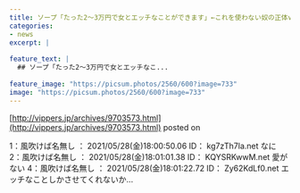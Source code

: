 ```yaml
---
title: ソープ「たった2〜3万円で女とエッチなことができます」←これを使わない奴の正体ｗｗｗ
categories:
- news
excerpt: |
  
feature_text: |
  ## ソープ「たった2〜3万円で女とエッチなこ...
  
feature_image: "https://picsum.photos/2560/600?image=733"
image: "https://picsum.photos/2560/600?image=733"
---
```


[http://vippers.jp/archives/9703573.html](http://vippers.jp/archives/9703573.html)
posted on 

<!--more-->

1：風吹けば名無し ： 2021/05/28(金)18:00:50.06 ID： kg7zTh7la.net なに 2：風吹けば名無し ： 2021/05/28(金)18:01:01.38 ID： KQYSRKwwM.net 愛がない 4：風吹けば名無し ： 2021/05/28(金)18:01:22.72 ID： Zy62KdLf0.net エッチなことしかさせてくれないか...
